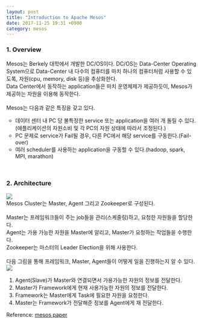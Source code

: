 ```yaml
---
layout: post
title: "Introduction to Apache Mesos"
date: 2017-11-25 19:31 +0900
category: mesos
---
```


<h3>1. Overview</h3>
Mesos는 Berkely 대학에서 개발한 DC/OS이다. DC/OS는 Data-Center Operating System으로 Data-Center 내 다수의 컴퓨터를 마치 하나의 컴퓨터처럼 사용할 수 있도록, 자원(cpu, memory, disk 등)을 추상화한다.<br />
Data Center에서 동작하는 application들은 마치 운영체제가 제공하듯이, Mesos가 제공하는 자원을 이용해 동작한다. <br />
<br />
Mesos는 다음과 같은 특징을 갖고 있다.
<ul type="circle">
    <li>데이터 센터 내 PC 당 불특정한 service 또는 application을 여러 개 돌릴 수 있다. (애플리케이션의 자원소비 및 각 PC의 자원 상태에 따라서 조정된다.)</li>
    <li>PC 문제로 service가 Fail될 경우, 다른 PC에서 해당 service를 구동한다.(Fail-over)</li>
    <li>여러 scheduler를 사용하는 application을 구동할 수 있다.(hadoop, spark, MPI, marathon)</li>
</ul>
<br />
<h3>2. Architecture</h3>

<img src="{{ site.url }}/assets/mesos_architecture.png" class="center-image" />
<br />
Mesos Cluster는 Master, Agent 그리고 Zookeeper로 구성된다.<br />
<br />
Master는 프레임워크들이 주는 job들을 관리(스케줄링)하고, 요청한 자원들을 할당한다. <br />
Agent는 가용 가능한 자원을 Master에 알리고, Master가 요청하는 작업들을 수행한다. <br />
Zookeeper는 마스터의 Leader Election을 위해 사용한다.<br />
<br />
다음 그림을 통해 프레임워크, Master, Agent들이 어떻게 일을 진행하는지 알 수 있다.<br />
<img src="{{ site.url }}/assets/mesos_working.png" class="center-image" />

<ol type="1">
	<li> Agent(Slave)가 Master와 연결되면서 가용가능한 자원의 정보를 전달한다.</li>
	<li> Master가 Framework에게 현재 사용가능한 자원의 정보를 전달한다. </li>
	<li> Framework는 Master에게 Task에 필요한 자원을 요청한다. </li>
	<li> Master는 Framework가 전달해준 정보를 Agent에게 재 전달한다.
</ol>

Reference: [mesos paper]

[mesos paper]: https://people.eecs.berkeley.edu/~alig/papers/mesos.pdf
